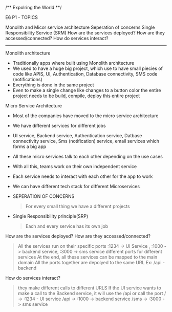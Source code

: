 /** Expolring the World **/

E6 P1 - TOPICS

Monolith and Micor service architecture
Seperation of concerns
Single Responsibility Service (SRM)
How are the services deployed?
How are they accessed/connected?
How do services interact?

---

Monolith architecture

- Traditionally apps where built using Monolith architecture
- We used to have a huge big project, which use to have small piecies of code like APIS, UI, Authentication, Database
  connectivity, SMS code (notifications)
- Everything is done in the same project
- Even to make a single change like changes to a button color the entire project needs to be build, compile, deploy this
  entire project

Micro Service Architecture

- Most of the companies have moved to the micro service architecture
- We have different services for different jobs
- UI service, Backend service, Authentication service, Datbase connectivity service, Sms (notification) service,
  email services which forms a big app
- All these micro services talk to each other depending on the use cases
- With all this, teams work on their own independent service
- Each service needs to interact with each other for the app to work
- We can have different tech stack for different Microservices

- SEPERATION OF CONCERNS
  > For every small thing we have a different projects
- Single Responsibility principle(SRP)
  > Each and every service has its own job

How are the services deployed? How are they accessed/connected?

> All the services run on their specific ports
> :1234 -> UI Service , :1000 -> backend service, :3000 -> sms service
> different ports for different services
> At the end, all these services can be mapped to the main domain
> All the ports together are depolyed to the same URL
> Ex: /api - backend

How do services interact?

> they make different calls to different URLS
> If the UI service wants to make a call to the Backend service, it will use the /api or call the port
> / -> :1234 - UI service
> /api -> :1000 -> backend service
> /sms -> :3000 -> sms service
